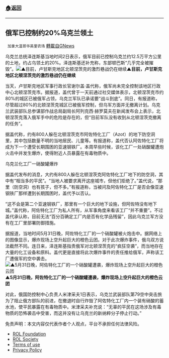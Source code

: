 ###  [:house:返回](README.md)
---


## 俄军已控制约20%乌克兰领土
` 加拿大温哥华英里农场` [轉載自GNews](https://gnews.org/zh-hans/2664842/)

乌克兰总统泽连斯基当地时间2日表示，俄军目前已控制乌克兰约12.5万平方公里的土地，约占乌领土的20%。泽连斯基还补充称，东部顿巴斯“几乎完全被摧毁”。![▲目前，卢甘斯克地区北顿涅茨克的激烈巷战仍在继续](https://n.sinaimg.cn/spider20220603/302/w1622h1080/20220603/84aa-44a055790be04a922898eabe80077c96.png)**▲目前，卢甘斯克地区北顿涅茨克的激烈巷战仍在继续**
 
当天，卢甘斯克地区军事行政长官谢尔盖·盖代称，俄军尚未完全控制该地区行政中心北顿涅茨克市。据报道，盖代曾于一天前通过社交媒体表示，北顿涅茨克市约80%的城区已被俄军占领，乌克兰军队已承诺要“战斗到底”。同日，有报道称，尽管超过80%的北顿涅茨克城区已被俄军控制，但乌军方面并无撤离计划。乌克兰武装部队总参谋部作战总局副局长阿列克西·赫罗莫夫在新闻发布会上表示，北顿涅茨克落入俄军手中的危险是存在的，但“目前军队没有收到从北顿涅茨克撤离的任务”。
 
据盖代称，约有800人躲在北顿涅茨克市阿佐特化工厂（Azot）的地下防空洞里，其中包括数量不明的当地居民、儿童等。有报道称，盖代否认阿佐特化工厂将成为下一个遭受长期围困的亚速钢铁厂。本周早些时候，该化工厂一处硝酸罐遭炮火击中并发生爆炸，使得附近人员暴露在有毒物质中。
 
乌克兰化工厂一硝酸罐爆炸
 
据盖代发布的消息，大约有800人躲在北顿涅茨克阿佐特化工厂地下的防空洞，其中有“相当多的平民”。“当地人被要求离开这座城市，但他们拒绝了。”盖代说，“那里（防空洞）也有孩子，但不多。”有报道称，当被问及阿佐特化工厂是否会像亚速钢铁厂那样遭到长期围困时，盖代予以否认。
 
“这不会是第二个亚速钢铁厂，那里有一个巨大的地下设施，但阿佐特没有地下城。”盖代称，阿佐特化工厂为私人所有，从军事角度来看该工厂“并不重要”。不过盖代承认称，目前无法“百分百确定工厂内是否有化学品残留”，因此乌克兰军方没有在工厂里部署防御措施。
 
据报道，当地时间5月31日晚，阿佐特化工厂的一个硝酸罐被火炮击中。据网络上的图像显示，爆炸现场上空升起巨大的橙色云团。对于此次爆炸事件，俄乌双方说法截然不同。连日来，泽连斯基指责俄军对北顿涅茨克的“疯狂空袭”，而当地存在大量的化工设备和原料。盖代更是直接将此次爆炸事件的责任推给俄军，声称该工厂遭俄军的空中袭击。![▲5月31日晚，阿佐特化工厂的一个硝酸罐遭袭，爆炸现场上空升起巨大的橙色云团](https://n.sinaimg.cn/spider20220603/500/w1200h900/20220603/9a07-2f75b822607789ba0abebd8b71499b84.png)**▲5月31日晚，阿佐特化工厂的一个硝酸罐遭袭，爆炸现场上空升起巨大的橙色云团**
 
对此，俄国防控制中心负责人米津采夫1日表示，乌克兰武装部队第79空中突击旅为了阻止俄方部队的前进，在撤退时自行炸毁了阿佐特化工厂内一个装有硝酸的蓄水池，使平民暴露在有毒物质中。米津采夫补充说：“无辜的平民在这场涉及有毒物质的恐怖袭击中受害，而这并没有让乌克兰的新纳粹分子停止行动。”

免责声明：本文内容仅代表作者个人观点，平台不承担任何法律风险。
  
- [ROL Foundation](https://rolfoundation.org/)
- [ROL Society](https://rolsociety.org/)
- [Terms of use](https://gnews.org/terms-of-use-3/)
- [Privacy Policy](https://gnews.org/privacy-policy/)
